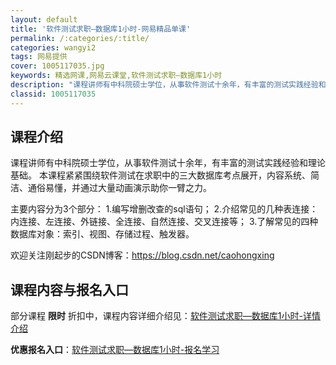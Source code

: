 ```yaml
---
layout: default
title: '软件测试求职—数据库1小时-网易精品单课'
permalink: /:categories/:title/
categories: wangyi2
tags: 网易提供
cover: 1005117035.jpg
keywords: 精选网课,网易云课堂,软件测试求职—数据库1小时
description: "课程讲师有中科院硕士学位，从事软件测试十余年，有丰富的测试实践经验和理论基础。本课程紧紧围绕软件测试在求职中的三大数据库考点展开，内容系统、简洁、通俗易懂，并通过大量动画演示助你一臂之力。主"
classid: 1005117035
---
```


## 课程介绍

课程讲师有中科院硕士学位，从事软件测试十余年，有丰富的测试实践经验和理论基础。
本课程紧紧围绕软件测试在求职中的三大数据库考点展开，内容系统、简洁、通俗易懂，并通过大量动画演示助你一臂之力。

主要内容分为3个部分：
1.编写增删改查的sql语句；
2.介绍常见的几种表连接：内连接、左连接、外链接、全连接、自然连接、交叉连接等；
3.了解常见的四种数据库对象：索引、视图、存储过程、触发器。

欢迎关注刚起步的CSDN博客：https://blog.csdn.net/caohongxing

## 课程内容与报名入口

部分课程 **限时** 折扣中，课程内容详细介绍见：[软件测试求职—数据库1小时-详情介绍](https://study.163.com/course/introduction/1005117035.htm?share=1&shareId=1025206652&utm_campaign=share&utm_medium=iphoneShare&utm_source=&utm_u=1025206652)

**优惠报名入口**：[软件测试求职—数据库1小时-报名学习](https://study.163.com/course/introduction/1005117035.htm?share=1&shareId=1025206652&utm_campaign=share&utm_medium=iphoneShare&utm_source=&utm_u=1025206652)

